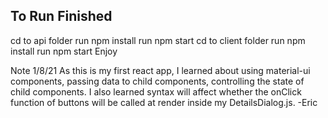 ## To Run Finished

cd to api folder
run npm install
run npm start
cd to client folder
run npm install
run npm start
Enjoy

Note 1/8/21
As this is my first react app, I learned about
using material-ui components, passing data to child
components, controlling the state of child components.
I also learned syntax will affect whether the onClick
function of buttons will be called at render inside my 
DetailsDialog.js.
-Eric